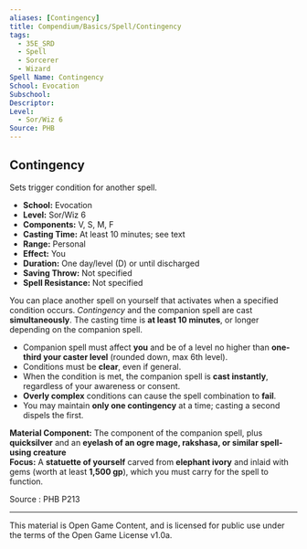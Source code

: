 ```yaml
---
aliases: [Contingency]
title: Compendium/Basics/Spell/Contingency
tags:
  - 35E_SRD
  - Spell
  - Sorcerer
  - Wizard
Spell Name: Contingency
School: Evocation
Subschool: 
Descriptor: 
Level:
  - Sor/Wiz 6
Source: PHB
---
```


## Contingency

Sets trigger condition for another spell.

* **School:** Evocation  
* **Level:** Sor/Wiz 6  
* **Components:** V, S, M, F  
* **Casting Time:** At least 10 minutes; see text  
* **Range:** Personal  
* **Effect:** You  
* **Duration:** One day/level (D) or until discharged  
* **Saving Throw:** Not specified  
* **Spell Resistance:** Not specified

You can place another spell on yourself that activates when a specified condition occurs. *Contingency* and the companion spell are cast **simultaneously**. The casting time is **at least 10 minutes**, or longer depending on the companion spell.

- Companion spell must affect **you** and be of a level no higher than **one-third your caster level** (rounded down, max 6th level).
- Conditions must be **clear**, even if general.
- When the condition is met, the companion spell is **cast instantly**, regardless of your awareness or consent.
- **Overly complex** conditions can cause the spell combination to **fail**.
- You may maintain **only one contingency** at a time; casting a second dispels the first.

**Material Component:** The component of the companion spell, plus **quicksilver** and an **eyelash of an ogre mage, rakshasa, or similar spell-using creature**  
**Focus:** A **statuette of yourself** carved from **elephant ivory** and inlaid with gems (worth at least **1,500 gp**), which you must carry for the spell to function.

Source : PHB P213

---

This material is Open Game Content, and is licensed for public use under  
the terms of the Open Game License v1.0a.
